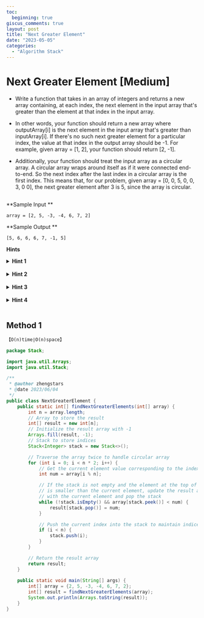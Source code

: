 ```yaml
---
toc:
  beginning: true
giscus_comments: true
layout: post
title: "Next Greater Element"
date: "2023-05-05"
categories:
  - "Algorithm Stack"
---
```


# Next Greater Element [Medium]

- Write a function that takes in an array of integers and returns a new array containing, at each index, the next element in the input array that's greater than the element at that index in the input array.

- In other words, your function should return a new array where outputArray[i] is the next element in the input array that's greater than inputArray[i]. If there's no such next greater element for a particular index, the value at that index in the output array should be -1. For example, given array = [1, 2], your function should return [2, -1].

- Additionally, your function should treat the input array as a circular array. A circular array wraps around itself as if it were connected end-to-end. So the next index after the last index in a circular array is the first index. This means that, for our problem, given array = [0, 0, 5, 0, 0, 3, 0 0], the next greater element after 3 is 5, since the array is circular.

  ## 

**Sample Input **

```
array = [2, 5, -3, -4, 6, 7, 2]
```

**Sample Output **

```
[5, 6, 6, 6, 7, -1, 5]
```



**Hints**
<br>

<details> <summary><b>Hint 1</b></summary>
    <br>
    <i><strong> Solving this problem in O(n^2) time, where n is the length of the array, is straightforward. Can you solve it with a better time complexity?</strong></i>
</details>




<br>

<details> <summary><b>Hint 2</b></summary>
    <br>
    <i><strong> How can a stack allow you to solve this problem in O(n) time?</strong></i>
</details>


<br>



<details> <summary><b>Hint 3</b></summary>
    <br>
    <i><strong> There are a couple of ways to solve this problem in linear time with a stack. One approach is to push onto the stack the indices of elements for which you haven't yet found the next greater element. If you go with this index approach, you need to loop through the array twice (since it's circular) and compare the value of the current element in the array to the one represented by the index on top of the stack. If the element on the top of the stack is smaller than the current element, then the current element is next greater element for the top-of-stack element, and you can pop the index off the top of the stack and use it to store the current element in the correct position in your result array. You then continue to pop elements off the top of the stack until the current element is no longer greater than the top-of-stack element. At this point, you add the index of the current element to the top of the stack, and you continue iterating through the array, repeating the same process.</strong></i>
</details>


<br>



<details> <summary><b>Hint 4</b></summary>
    <br>
    <i><strong> The approach discussed in Hint #3 assumes that you loop through the array from left to right. You could loop through the array backwards using a very similar approach, storing the actual values of elements on the stack rather than their indices. See the Conceptual Overview section of this question's video explanation for a more in-depth explanation.</strong></i>
</details>


<br>

## Method 1

```tex
【O(n)time∣O(n)space】
```

```java
package Stack;

import java.util.Arrays;
import java.util.Stack;

/**
 * @author zhengstars
 * @date 2023/06/04
 */
public class NextGreaterElement {
    public static int[] findNextGreaterElements(int[] array) {
        int n = array.length;
        // Array to store the result
        int[] result = new int[n];
        // Initialize the result array with -1
        Arrays.fill(result, -1);
        // Stack to store indices
        Stack<Integer> stack = new Stack<>();

        // Traverse the array twice to handle circular array
        for (int i = 0; i < n * 2; i++) {
            // Get the current element value corresponding to the index
            int num = array[i % n];

            // If the stack is not empty and the element at the top of the stack
            // is smaller than the current element, update the result array
            // with the current element and pop the stack
            while (!stack.isEmpty() && array[stack.peek()] < num) {
                result[stack.pop()] = num;
            }

            // Push the current index into the stack to maintain indices in descending order
            if (i < n) {
                stack.push(i);
            }
        }

        // Return the result array
        return result;
    }
    
    public static void main(String[] args) {
        int[] array = {2, 5, -3, -4, 6, 7, 2};
        int[] result = findNextGreaterElements(array);
        System.out.println(Arrays.toString(result));
    }
}
```

